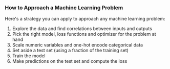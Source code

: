 ### How to Approach a Machine Learning Problem

Here's a strategy you can apply to approach any machine learning problem:

1. Explore the data and find correlations between inputs and outputs
2. Pick the right model, loss functions and optimizer for the problem at hand
3. Scale numeric variables and one-hot encode categorical data
4. Set aside a test set (using a fraction of the training set)
5. Train the model
6. Make predictions on the test set and compute the loss
